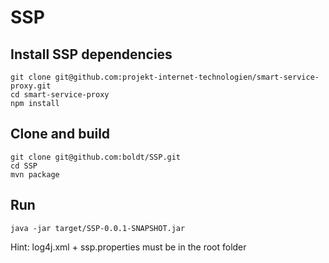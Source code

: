 # SSP

## Install SSP dependencies

```
git clone git@github.com:projekt-internet-technologien/smart-service-proxy.git
cd smart-service-proxy
npm install
```

## Clone and build

```
git clone git@github.com:boldt/SSP.git
cd SSP
mvn package
```

## Run

```
java -jar target/SSP-0.0.1-SNAPSHOT.jar
```

Hint: log4j.xml + ssp.properties must be in the root folder

